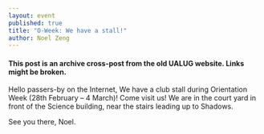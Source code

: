 ```yaml
---
layout: event
published: true
title: "O-Week: We have a stall!"
author: Noel Zeng
---
```


#### This post is an archive cross-post from the old UALUG website. Links might be broken.

Hello passers-by on the Internet,
We have a club stall during Orientation Week (28th February – 4 March)! Come visit us! We are in the court yard in front of the Science building, near the stairs leading up to Shadows.

See you there,
Noel.
